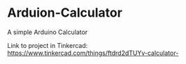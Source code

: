 # Arduion-Calculator
A simple Arduino Calculator

Link to project in Tinkercad: https://www.tinkercad.com/things/ftdrd2dTUYv-calculator-
